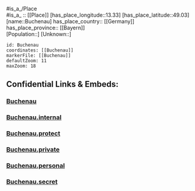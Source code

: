 ﻿---
location: [49.03,13.33] 
mapzoom: [7,12] 
mapmarker: city 
type: City
tags:
- geo/City


SpocWebEntityId: 29395
isDeleted: false
confidential: public

---
#is_a_/Place  
#is_a_ :: [[Place]] 
[has_place_longitude::13.33] 
[has_place_latitude::49.03] 
[name::Buchenau] 
has_place_country:: [[Germany]]  
has_place_province:: [[Bayern]]  
[Population::] 
[Unknown::] 


```leaflet
id: Buchenau
coordinates: [[Buchenau]] 
markerFile: [[Buchenau]] 
defaultZoom: 11 
maxZoom: 18
```


## Confidential Links & Embeds: 

### [Buchenau](/_public/Earth/Continent/Europe/Europe~Central/Germany/Germany~West/Bayern/counties~Bayern/Regen/cities~Regen/Lindberg/City/Buchenau.md) 

### [Buchenau.internal](/_internal/Earth/Continent/Europe/Europe~Central/Germany/Germany~West/Bayern/counties~Bayern/Regen/cities~Regen/Lindberg/City/Buchenau.internal.md) 

### [Buchenau.protect](/_protect/Earth/Continent/Europe/Europe~Central/Germany/Germany~West/Bayern/counties~Bayern/Regen/cities~Regen/Lindberg/City/Buchenau.protect.md) 

### [Buchenau.private](/_private/Earth/Continent/Europe/Europe~Central/Germany/Germany~West/Bayern/counties~Bayern/Regen/cities~Regen/Lindberg/City/Buchenau.private.md) 

### [Buchenau.personal](/_personal/Earth/Continent/Europe/Europe~Central/Germany/Germany~West/Bayern/counties~Bayern/Regen/cities~Regen/Lindberg/City/Buchenau.personal.md) 

### [Buchenau.secret](/_secret/Earth/Continent/Europe/Europe~Central/Germany/Germany~West/Bayern/counties~Bayern/Regen/cities~Regen/Lindberg/City/Buchenau.secret.md) 
